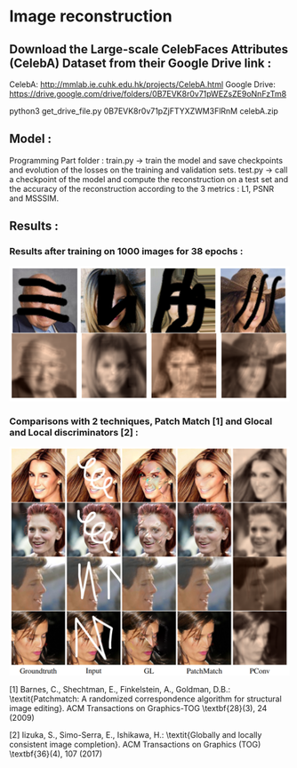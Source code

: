 # Image reconstruction

## Download the Large-scale CelebFaces Attributes (CelebA) Dataset from their Google Drive link :

CelebA: http://mmlab.ie.cuhk.edu.hk/projects/CelebA.html
Google Drive: https://drive.google.com/drive/folders/0B7EVK8r0v71pWEZsZE9oNnFzTm8

python3 get_drive_file.py 0B7EVK8r0v71pZjFTYXZWM3FlRnM celebA.zip

## Model :

Programming Part folder : 
train.py -> train the model and save checkpoints and evolution of the losses on the training and validation sets.
test.py -> call a checkpoint of the model and compute the reconstruction on a test set and the accuracy of the reconstruction according to the 3 metrics : L1, PSNR and MSSSIM.

## Results :

### Results after training on 1000 images for 38 epochs :
![picture alt](./results/results.PNG)

### Comparisons with 2 techniques, Patch Match [1] and Glocal and Local discriminators [2] : 
![picture alt](./results/comp.PNG)

[1] Barnes, C., Shechtman, E., Finkelstein, A., Goldman, D.B.: \textit{Patchmatch: A randomized correspondence algorithm for structural image editing}. ACM Transactions on Graphics-TOG \textbf{28}(3), 24 (2009)

[2] Iizuka, S., Simo-Serra, E., Ishikawa, H.: \textit{Globally and locally consistent image completion}. ACM Transactions on Graphics (TOG) \textbf{36}(4), 107 (2017)
